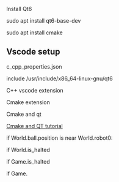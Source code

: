 Install Qt6

sudo apt install qt6-base-dev

sudo apt install cmake

## Vscode setup

c_cpp_properties.json

include /usr/include/x86_64-linux-gnu/qt6

C++ vscode extension

Cmake extension

Cmake and qt

[Cmake and QT tutorial](https://doc.qt.io/qt-6/cmake-get-started.html)



if World.ball.position is near World.robot0:

if World.is_halted

if Game.is_halted

if Game.